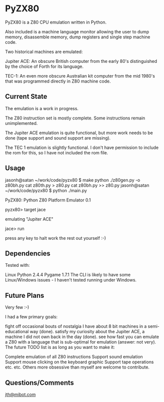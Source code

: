 # PyZX80

PyZX80 is a Z80 CPU emulation written in Python.

Also included is a machine language monitor allowing the user to dump memory, disassemble memory, dump registers and single step machine code.

Two historical machines are emulated:

Jupiter ACE: An obscure British computer from the early 80's distinguished by the choice of Forth for its language.

TEC-1: An even more obscure Australian kit computer from the mid 1980's that was programmed directly in Z80 machine code.

## Current State
The emulation is a work in progress.

The Z80 instruction set is mostly complete. Some instructions remain unimplemented.

The Jupiter ACE emulation is quite functional, but more work needs to be done (tape support and sound support are missing).

The TEC 1 emulation is slightly functional. I don't have permission to include the rom for this, so I have not included the rom file.

## Usage
jasonh@satan ~/work/code/pyzx80 $ make
python ./z80gen.py -o z80bh.py
cat z80th.py > z80.py
cat z80bh.py >> z80.py
jasonh@satan ~/work/code/pyzx80 $ python ./main.py

PyZX80: Python Z80 Platform Emulator 0.1

pyzx80> target jace

emulating "Jupiter ACE"

jace> run

press any key to halt
work the rest out yourself :-)

## Dependencies
Tested with:

Linux
Python 2.4.4
Pygame 1.7.1
The CLI is likely to have some Linux/Windows issues - I haven't tested running under Windows.

## Future Plans
Very few :-)

I had a few primary goals:

fight off occasional bouts of nostalgia I have about 8 bit machines in a semi-educational way (done).
satisfy my curiosity about the Jupiter ACE, a machine I did not own back in the day (done).
see how fast you can emulate a Z80 with a language that is sub-optimal for emulation (answer: not very).
The future TODO list is as long as you want to make it:

Complete emulation of all Z80 instructions
Support sound emulation
Support mouse clicking on the keyboard graphic
Support tape operations
etc. etc.
Others more obsessive than myself are welcome to contribute.

## Questions/Comments
jth@mibot.com
